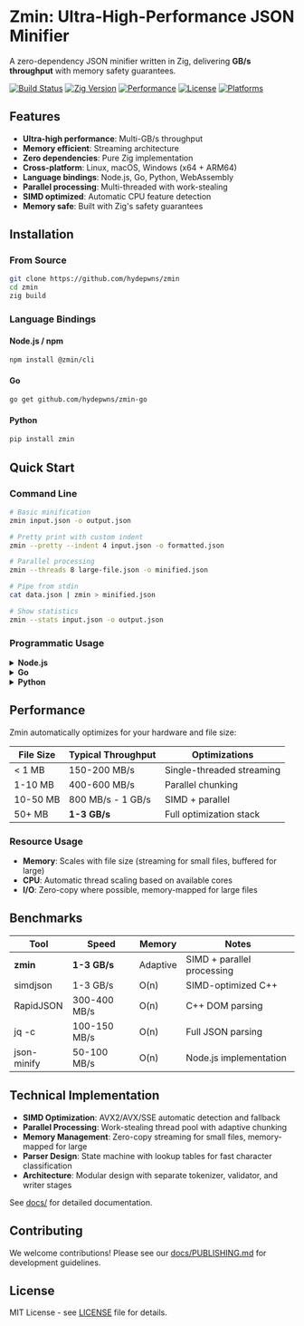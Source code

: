 # Zmin: Ultra-High-Performance JSON Minifier

A zero-dependency JSON minifier written in Zig, delivering **GB/s throughput** with memory safety guarantees.

[![Build Status](https://img.shields.io/badge/build-passing-brightgreen)](https://github.com/hydepwns/zmin/actions) [![Zig Version](https://img.shields.io/badge/zig-0.14.1-orange)](https://ziglang.org/) [![Performance](https://img.shields.io/badge/performance-1--3GB%2Fs-blue)](https://github.com/hydepwns/zmin#performance) [![License](https://img.shields.io/badge/license-MIT-green)](LICENSE) [![Platforms](https://img.shields.io/badge/platforms-linux%20%7C%20macos%20%7C%20windows-lightgrey)](https://github.com/hydepwns/zmin#installation)

## Features

- **Ultra-high performance**: Multi-GB/s throughput
- **Memory efficient**: Streaming architecture
- **Zero dependencies**: Pure Zig implementation
- **Cross-platform**: Linux, macOS, Windows (x64 + ARM64)
- **Language bindings**: Node.js, Go, Python, WebAssembly
- **Parallel processing**: Multi-threaded with work-stealing
- **SIMD optimized**: Automatic CPU feature detection
- **Memory safe**: Built with Zig's safety guarantees

## Installation

### From Source

```bash
git clone https://github.com/hydepwns/zmin
cd zmin
zig build
```

### Language Bindings

#### Node.js / npm

```bash
npm install @zmin/cli
```

#### Go

```bash
go get github.com/hydepwns/zmin-go
```

#### Python

```bash
pip install zmin
```

## Quick Start

### Command Line

```bash
# Basic minification
zmin input.json -o output.json

# Pretty print with custom indent
zmin --pretty --indent 4 input.json -o formatted.json

# Parallel processing
zmin --threads 8 large-file.json -o minified.json

# Pipe from stdin
cat data.json | zmin > minified.json

# Show statistics
zmin --stats input.json -o output.json
```

### Programmatic Usage

<details>
<summary><b>Node.js</b></summary>

```typescript
import { minify } from '@zmin/cli';

// Basic minification
const result = await minify('{"key": "value"}');

// With options
const formatted = await minify(jsonString, { 
  pretty: true, 
  indent: 2 
});
```
</details>

<details>
<summary><b>Go</b></summary>

```go
import "github.com/hydepwns/zmin-go"

// Basic minification
result := zmin.Minify(`{"key": "value"}`)

// With options
formatted := zmin.MinifyWithOptions(jsonString, &zmin.Options{
    Pretty: true,
    Indent: 2,
})
```
</details>

<details>
<summary><b>Python</b></summary>

```python
import zmin

# Basic minification
result = zmin.minify('{"key": "value"}')

# With options
formatted = zmin.minify(json_string, pretty=True, indent=2)
```
</details>

## Performance

Zmin automatically optimizes for your hardware and file size:

| File Size | Typical Throughput | Optimizations |
|-----------|-------------------|---------------|
| < 1 MB | 150-200 MB/s | Single-threaded streaming |
| 1-10 MB | 400-600 MB/s | Parallel chunking |
| 10-50 MB | 800 MB/s - 1 GB/s | SIMD + parallel |
| 50+ MB | **1-3 GB/s** | Full optimization stack |

### Resource Usage

- **Memory**: Scales with file size (streaming for small files, buffered for large)
- **CPU**: Automatic thread scaling based on available cores
- **I/O**: Zero-copy where possible, memory-mapped for large files

## Benchmarks

| Tool | Speed | Memory | Notes |
|------|-------|--------|-------|
| **zmin** | **1-3 GB/s** | Adaptive | SIMD + parallel processing |
| simdjson | 1-3 GB/s | O(n) | SIMD-optimized C++ |
| RapidJSON | 300-400 MB/s | O(n) | C++ DOM parsing |
| jq -c | 100-150 MB/s | O(n) | Full JSON parsing |
| json-minify | 50-100 MB/s | O(n) | Node.js implementation |

## Technical Implementation

- **SIMD Optimization**: AVX2/AVX/SSE automatic detection and fallback
- **Parallel Processing**: Work-stealing thread pool with adaptive chunking
- **Memory Management**: Zero-copy streaming for small files, memory-mapped for large
- **Parser Design**: State machine with lookup tables for fast character classification
- **Architecture**: Modular design with separate tokenizer, validator, and writer stages

See [docs/](docs/) for detailed documentation.

## Contributing

We welcome contributions! Please see our [docs/PUBLISHING.md](docs/PUBLISHING.md) for development guidelines.

## License

MIT License - see [LICENSE](LICENSE) file for details.
